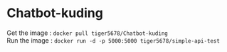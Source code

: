 # Chatbot-kuding

Get the image : `docker pull tiger5678/Chatbot-kuding` </br>
Run the image : `docker run -d -p 5000:5000 tiger5678/simple-api-test`
